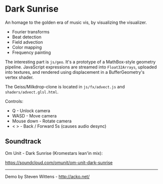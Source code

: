 Dark Sunrise
===

An homage to the golden era of music vis, by visualizing the visualizer.

* Fourier transforms
* Beat detection
* Field advection
* Color mapping
* Frequency painting

The interesting part is `js/geo`. It's a prototype of a MathBox-style geometry pipeline. JavaScript expressions are streamed into `Float32Arrays`, uploaded into textures, and rendered using displacement in a BufferGeometry's vertex shader.

The Geiss/Milkdrop-clone is located in `js/fx/advect.js` and `shaders/advect.glsl.html`.

Controls:
* Q - Unlock camera
* WASD - Move camera
* Mouse down - Rotate camera
* < > - Back / Forward 5s (causes audio desync)

Soundtrack
---

Om Unit - Dark Sunrise (Kromestars lean'in mix):

https://soundcloud.com/omunit/om-unit-dark-sunrise



* * *

Demo by Steven Wittens - http://acko.net/
